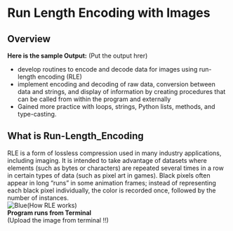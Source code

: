 # Run Length Encoding with Images
## Overview
**Here is the sample Output:** (Put the output hrer) <br>
- develop routines to encode and decode data for images using run-length encoding (RLE) <br>
- implement encoding and decoding of raw data, conversion between data and strings, and display of information by creating procedures that can be called from within the program and externally <br>
-	Gained more practice with loops, strings, Python lists, methods, and type-casting. <br>

## What is Run-Length_Encoding
RLE is a form of lossless compression used in many industry applications, including imaging. It is intended to take advantage of datasets where elements (such as bytes or characters) are repeated several times in a row in certain types of data (such as pixel art in games). Black pixels often appear in long “runs” in some animation frames; instead of representing each black pixel individually, the color is recorded once, followed by the number of instances. <br>
![Blue(How RLE works)](https://github.com/Neil-Patel-12/Run_Length_Encoding_with_Images/assets/108227267/f714c84b-3bae-4029-9b7a-2ca87bc7eeab) <br>
**Program runs from Terminal** <br>
(Upload the image from terminal !!) <br>



